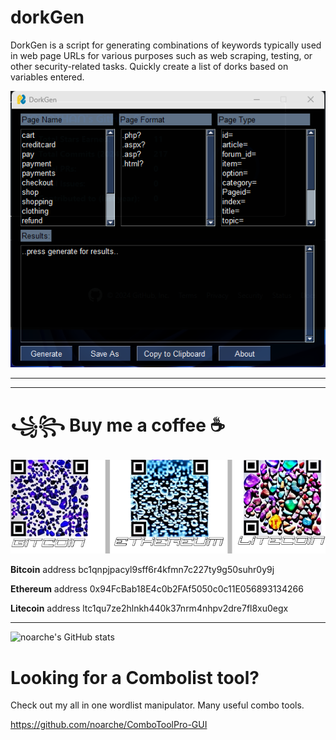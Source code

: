 # dorkGen
DorkGen is a script for generating combinations of keywords typically used in web page URLs for various purposes such as web scraping, testing, or other security-related tasks. Quickly create a list of dorks based on variables entered.


![screenshot](https://github.com/noarche/dorkGen/blob/main/screenshot.png?raw=true)


-------------------------------------------------------------------
-------------------------------------------------------------------

# ꧁꧂  Buy me a coffee ☕

![qrCode](https://raw.githubusercontent.com/noarche/cd-ripper/main/unrelated-ignore/CryptoQRcodes.png)

**Bitcoin** address bc1qnpjpacyl9sff6r4kfmn7c227ty9g50suhr0y9j


**Ethereum** address 0x94FcBab18E4c0b2FAf5050c0c11E056893134266


**Litecoin** address ltc1qu7ze2hlnkh440k37nrm4nhpv2dre7fl8xu0egx



-------------------------------------------------------------------

![noarche's GitHub stats](https://github-readme-stats.vercel.app/api?username=noarche&show_icons=true&theme=transparent)

# Looking for a Combolist tool?

Check out my all in one wordlist manipulator. Many useful combo tools. 

https://github.com/noarche/ComboToolPro-GUI
